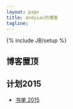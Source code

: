 ```yaml
---
layout: page
title: andyiac的博客
tagline: 
---
```

{% include JB/setup %}


## 博客置顶


## 计划2015


* [书单 2015](http://blog.andyiac.com/ideology/2015/02/11/book-list-2015/)



